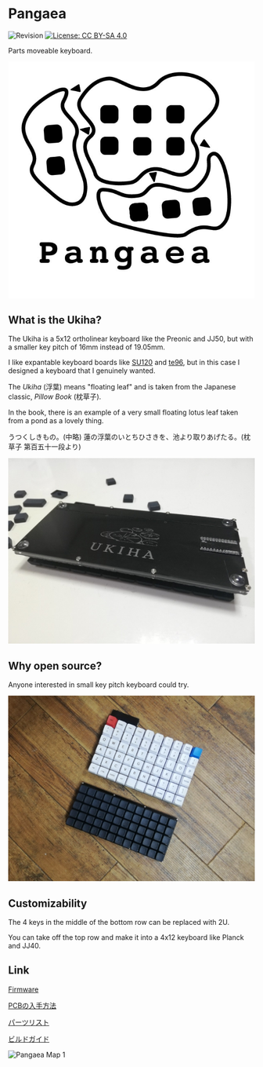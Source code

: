 # Pangaea

![Revision](https://img.shields.io/badge/PCB%20Revision-2-blue.svg)
[![License: CC BY-SA 4.0](https://img.shields.io/badge/CC%20BY-SA%204.0-brightgreen.svg)](https://creativecommons.org/licenses/by-sa/4.0/)

Parts moveable keyboard.

![Pangaea](doc/pangaea_logo.jpg)

## What is the Ukiha?

The Ukiha is a 5x12 ortholinear keyboard like the Preonic and JJ50, but with a smaller key pitch of 16mm instead of 19.05mm.

I like expantable keyboard boards like [SU120](https://github.com/e3w2q/su120-keyboard) and [te96](https://github.com/e3w2q/te96-keyboard), but in this case I designed a keyboard that I genuinely wanted.

The *Ukiha* (浮葉) means "floating leaf" and is taken from the Japanese classic, *Pillow Book* (枕草子).

In the book, there is an example of a very small floating lotus leaf taken from a pond as a lovely thing.

うつくしきもの。(中略) 蓮の浮葉のいとちひさきを、池より取りあげたる。(枕草子 第百五十一段より)

![ukiha2](doc/ukiha2.jpg)

## Why open source?

Anyone interested in small key pitch keyboard could try.

![ukiha3](doc/ukiha3.jpg)

## Customizability

The 4 keys in the middle of the bottom row can be replaced with 2U.

You can take off the top row and make it into a 4x12 keyboard like Planck and JJ40.

## Link

[Firmware](https://github.com/e3w2q/qmk_firmware/tree/e3w2q/keyboards/e3w2q/ukiha)

[PCBの入手方法](doc/pcb_order_guide_jp.md)

[パーツリスト](doc/bom_list_jp.md)

[ビルドガイド](doc/readme_jp.md)

![Pangaea Map 1](doc/pangaea_map1.jpg)

